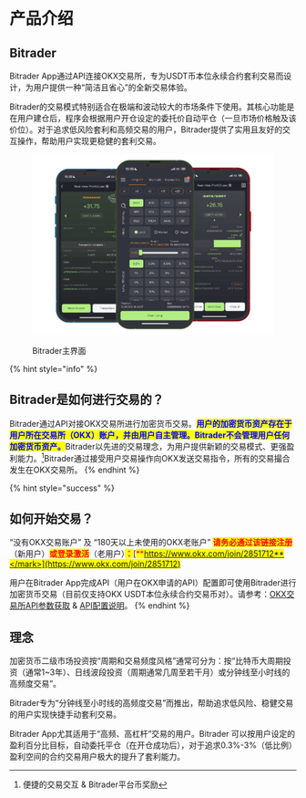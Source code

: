 # 产品介绍

## Bitrader

Bitrader  App通过API连接OKX交易所，专为USDT币本位永续合约套利交易而设计，为用户提供一种“简洁且省心”的全新交易体验。

Bitrader的交易模式特别适合在极端和波动较大的市场条件下使用。其核心功能是在用户建仓后，程序会根据用户开仓设定的委托价自动平仓（一旦市场价格触及该价位）。对于追求低风险套利和高频交易的用户，Bitrader提供了实用且友好的交互操作，帮助用户实现更稳健的套利交易。

<figure><img src=".gitbook/assets/Group 47322.png" alt=""><figcaption><p>Bitrader主界面</p></figcaption></figure>

{% hint style="info" %}
## Bitrader是如何进行交易的？

Bitrader通过API对接OKX交易所进行加密货币交易。<mark style="color:blue;">**用户的加密货币资产存在于用户所在交易所（OKX）账户，并由用户自主管理。Bitrader不会管理用户任何加密货币资产。**</mark>Bitrader以先进的交易理念，为用户提供新颖的交易模式、更强盈利能力。[^1]Bitrader通过接受用户交易操作向OKX发送交易指令，所有的交易撮合发生在OKX交易所。
{% endhint %}

{% hint style="success" %}
## 如何开始交易？

“没有OKX交易账户” 及 “180天以上未使用的OKX老账户” <mark style="color:red;">**请务必通过该链接注册**</mark>（新用户）<mark style="color:red;">**或登录激活**</mark>（老用户）<mark style="color:red;">**：**</mark>[<mark style="color:red;">**https://www.okx.com/join/2851712**</mark>](https://www.okx.com/join/2851712)

用户在Bitrader App完成API（用户在OKX申请的API）配置即可使用Bitrader进行加密货币交易（目前仅支持OKX USDT本位永续合约交易币对）。请参考：[OKX交易所API参数获取](tutorial/api-setting/api1.md) & [API配置说明](tutorial/api-setting/api2.md#bitrader-api-pei-zhi)。
{% endhint %}

## 理念

加密货币二级市场投资按“周期和交易频度风格”通常可分为：按“比特币大周期投资（通常1\~3年）、日线波段投资（周期通常几周至若干月）或分钟线至小时线的高频度交易”。

Bitrader专为“分钟线至小时线的高频度交易”而推出，帮助追求低风险、稳健交易的用户实现快捷手动套利交易。

Bitrader App尤其适用于“高频、高杠杆”交易的用户。Bitrader 可以按用户设定的盈利百分比目标，自动委托平仓（在开仓成功后），对于追求0.3%-3%（低比例）盈利空间的合约交易用户极大的提升了套利能力。

[^1]: 便捷的交易交互 & Bitrader平台币奖励
